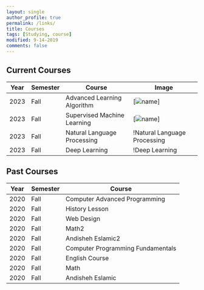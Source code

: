 ```yaml
---
layout: single
author_profile: true
permalink: /links/
title: Courses
tags: [Studying, course]
modified: 9-14-2019
comments: false
---
```



## Current Courses

| Year | Semester | Course | Image |
| ---- | -------- | ------ | ----- |
| 2023 | Fall     | Advanced Learning Algorithm | [![name](../assets/images/certificateAdvance.png)] |
| 2023 | Fall     | Supervised Machine Learning | [![name](../assets/images/\supervised.png)] |
| 2023 | Fall     | Natural Language Processing | !Natural Language Processing |
| 2023 | Fall     | Deep Learning | !Deep Learning |

## Past Courses

| Year | Semester | Course |
| ---- | -------- | ------ |
| 2020 | Fall     | Computer Advanced Programming |
| 2020 | Fall     | History Lesson |
| 2020 | Fall     | Web Design |
| 2020 | Fall     | Math2 |
| 2020 | Fall     | Andisheh Eslamic2 |
| 2020 | Fall     | Computer Programming Fundamentals |
| 2020 | Fall     | English Course |
| 2020 | Fall     | Math |
| 2020 | Fall     | Andisheh Eslamic |

